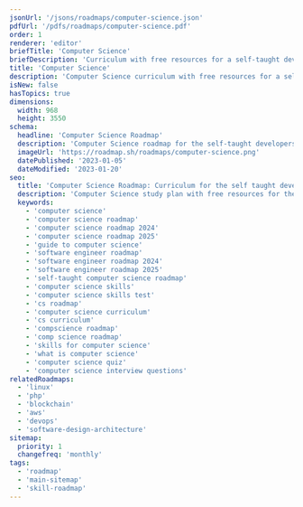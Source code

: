 ```yaml
---
jsonUrl: '/jsons/roadmaps/computer-science.json'
pdfUrl: '/pdfs/roadmaps/computer-science.pdf'
order: 1
renderer: 'editor'
briefTitle: 'Computer Science'
briefDescription: 'Curriculum with free resources for a self-taught developer.'
title: 'Computer Science'
description: 'Computer Science curriculum with free resources for a self-taught developer.'
isNew: false
hasTopics: true
dimensions:
  width: 968
  height: 3550
schema:
  headline: 'Computer Science Roadmap'
  description: 'Computer Science roadmap for the self-taught developers and bootcamp grads. We also have resources and short descriptions attached to the roadmap items so you can get everything you want to learn in one place.'
  imageUrl: 'https://roadmap.sh/roadmaps/computer-science.png'
  datePublished: '2023-01-05'
  dateModified: '2023-01-20'
seo:
  title: 'Computer Science Roadmap: Curriculum for the self taught developer'
  description: 'Computer Science study plan with free resources for the self-taught and bootcamp grads wanting to learn Computer Science.'
  keywords:
    - 'computer science'
    - 'computer science roadmap'
    - 'computer science roadmap 2024'
    - 'computer science roadmap 2025'
    - 'guide to computer science'
    - 'software engineer roadmap'
    - 'software engineer roadmap 2024'
    - 'software engineer roadmap 2025'
    - 'self-taught computer science roadmap'
    - 'computer science skills'
    - 'computer science skills test'
    - 'cs roadmap'
    - 'computer science curriculum'
    - 'cs curriculum'
    - 'compscience roadmap'
    - 'comp science roadmap'
    - 'skills for computer science'
    - 'what is computer science'
    - 'computer science quiz'
    - 'computer science interview questions'
relatedRoadmaps:
  - 'linux'
  - 'php'
  - 'blockchain'
  - 'aws'
  - 'devops'
  - 'software-design-architecture'
sitemap:
  priority: 1
  changefreq: 'monthly'
tags:
  - 'roadmap'
  - 'main-sitemap'
  - 'skill-roadmap'
---
```

